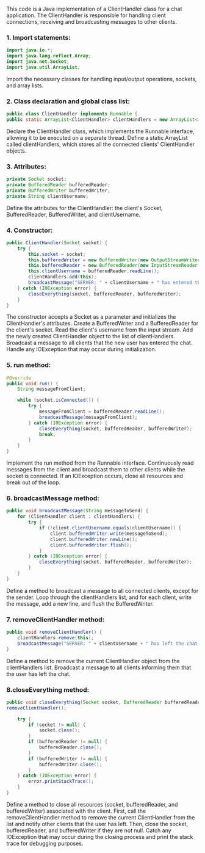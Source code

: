 This code is a Java implementation of a ClientHandler class for a chat application. The 
ClientHandler is responsible for handling client connections, receiving and broadcasting 
messages to other clients.

### 1. Import statements:

```java
import java.io.*;
import java.lang.reflect.Array;
import java.net.Socket;
import java.util.ArrayList;
```
Import the necessary classes for handling input/output operations, sockets, and array lists.

### 2. Class declaration and global class list:

```java
public class ClientHandler implements Runnable {
public static ArrayList<ClientHandler> clientHandlers = new ArrayList<>();
```
Declare the ClientHandler class, which implements the Runnable interface, allowing it to be executed on a separate thread.
Define a static ArrayList called clientHandlers, which stores all the connected clients' ClientHandler objects.

### 3. Attributes:

```java
private Socket socket;
private BufferedReader bufferedReader;
private BufferedWriter bufferedWriter;
private String clientUsername;
```
Define the attributes for the ClientHandler: the client's Socket, BufferedReader, BufferedWriter, and clientUsername.


### 4. Constructor:

```java
public ClientHandler(Socket socket) {
    try {
        this.socket = socket;
        this.bufferedWriter = new BufferedWriter(new OutputStreamWriter(socket.getOutputStream()));
        this.bufferedReader = new BufferedReader(new InputStreamReader(socket.getInputStream()));
        this.clientUsername = bufferedReader.readLine();
        clientHandlers.add(this);
        broadcastMessage("SERVER: " + clientUsername + " has entered the chat!");
    } catch (IOException error) {
        closeEverything(socket, bufferedReader, bufferedWriter);
    }
}
```
The constructor accepts a Socket as a parameter and initializes the ClientHandler's attributes.
Create a BufferedWriter and a BufferedReader for the client's socket.
Read the client's username from the input stream.
Add the newly created ClientHandler object to the list of clientHandlers.
Broadcast a message to all clients that the new user has entered the chat.
Handle any IOException that may occur during initialization.

### 5. run method:

```java
@Override
public void run() {
    String messageFromClient;

    while (socket.isConnected()) {
        try {
            messageFromClient = bufferedReader.readLine();
            broadcastMessage(messageFromClient);
        } catch (IOException error) {
            closeEverything(socket, bufferedReader, bufferedWriter);
            break;
        }
    }
}
```
Implement the run method from the Runnable interface.
Continuously read messages from the client and broadcast them to other clients while the socket is connected.
If an IOException occurs, close all resources and break out of the loop.

### 6. broadcastMessage method:

```java
public void broadcastMessage(String messageToSend) {
    for (ClientHandler client : clientHandlers) {
        try {
            if (!client.clientUsername.equals(clientUsername)) {
                client.bufferedWriter.write(messageToSend);
                client.bufferedWriter.newLine();
                client.bufferedWriter.flush();
            }
        } catch (IOException error) {
            closeEverything(socket, bufferedReader, bufferedWriter);
        }
    }
}
```
Define a method to broadcast a message to all connected clients, except for the sender.
Loop through the clientHandlers list, and for each client, write the message, add a new line, and flush the BufferedWriter.

### 7. removeClientHandler method:

```java
public void removeClientHandler() {
    clientHandlers.remove(this);
    broadcastMessage("SERVER: " + clientUsername + " has left the chat!");
}
```
Define a method to remove the current ClientHandler object from the clientHandlers list.
Broadcast a message to all clients informing them that the user has left the chat.

### 8.closeEverything method:

```java
public void closeEverything(Socket socket, BufferedReader bufferedReader, BufferedWriter bufferedWriter) {
removeClientHandler();

    try {
        if (socket != null) {
            socket.close();
        }
        if (bufferedReader != null) {
            bufferedReader.close();
        }
        if (bufferedWriter != null) {
            bufferedWriter.close();
        }
    } catch (IOException error) {
        error.printStackTrace();
    }
}
```
Define a method to close all resources (socket, bufferedReader, and bufferedWriter) associated with the client.
First, call the removeClientHandler method to remove the current ClientHandler from the list and notify other clients that the user has left.
Then, close the socket, bufferedReader, and bufferedWriter if they are not null.
Catch any IOException that may occur during the closing process and print the stack trace for debugging purposes.